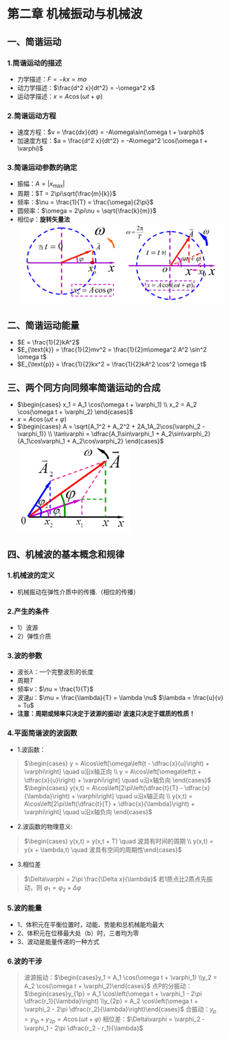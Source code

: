 # 第二章 机械振动与机械波
## 一、简谐运动
### 1.简谐运动的描述
- 力学描述：$F = -kx = ma$
- 动力学描述：$\frac{d^2 x}{dt^2} = -\omega^2 x$
- 运动学描述：$x = A\cos(\omega t + \varphi)$
### 2.简谐运动方程
- 速度方程：$v = \frac{dx}{dt} = -A\omega\sin(\omega t + \varphi)$
- 加速度方程：$a = \frac{d^2 x}{dt^2} = -A\omega^2 \cos(\omega t + \varphi)$
### 3.简谐运动参数的确定
- 振幅：$A = |x_{\text{max}}|$
- 周期：$T = 2\pi\sqrt{\frac{m}{k}}$
- 频率：$\nu = \frac{1}{T} = \frac{\omega}{2\pi}$
- 圆频率：$\omega = 2\pi\nu = \sqrt{\frac{k}{m}}$
- 相位$\varphi$：**旋转矢量法**
![](<./assets/Pasted image 20250710130120.png>)
## 二、简谐运动能量
- $E = \frac{1}{2}kA^2$
- $E_{\text{k}} = \frac{1}{2}mv^2 = \frac{1}{2}m\omega^2 A^2 \sin^2 \omega t$
- $E_{\text{p}} = \frac{1}{2}kx^2 = \frac{1}{2}kA^2 \cos^2 \omega t$
## 三、两个同方向同频率简谐运动的合成
- $\begin{cases} x_1 = A_1 \cos(\omega t + \varphi_1) \\ x_2 = A_2 \cos(\omega t + \varphi_2) \end{cases}$
-    $x = A \cos(\omega t + \varphi)$ 
- $\begin{cases} A = \sqrt{A_1^2 + A_2^2 + 2A_1A_2\cos(\varphi_2 - \varphi_1)} \\ \tan\varphi = \dfrac{A_1\sin\varphi_1 + A_2\sin\varphi_2}{A_1\cos\varphi_1 + A_2\cos\varphi_2} \end{cases}$
![](<./assets/Pasted image 20250707203825.png>)
## 四、机械波的基本概念和规律
### 1.机械波的定义
- 机械振动在弹性介质中的传播.（相位的传播）
### 2.产生的条件
- 1）波源
- 2）弹性介质
### 3.波的参数
- 波长$\lambda$：一个完整波形的长度
- 周期$T$
- 频率$\nu$：$\nu = \frac{1}{T}$
- 波速$\mu$：$\mu = \frac{\lambda}{T} = \lambda \nu$  $\lambda = \frac{u}{v} = Tu$
- **注意：周期或频率只决定于波源的振动! 波速只决定于媒质的性质！**
### 4.平面简谐波的波函数
- 1.波函数：
>$\begin{cases} y = A\cos\left[\omega\left(t - \dfrac{x}{u}\right) + \varphi\right] \quad u沿x轴正向 \\ y = A\cos\left[\omega\left(t + \dfrac{x}{u}\right) + \varphi\right] \quad u沿x轴负向 \end{cases}$
>$\begin{cases} y(x,t) = A\cos\left[2\pi\left(\dfrac{t}{T} - \dfrac{x}{\lambda}\right) + \varphi\right] \quad u沿x轴正向 \\ y(x,t) = A\cos\left[2\pi\left(\dfrac{t}{T} + \dfrac{x}{\lambda}\right) + \varphi\right] \quad u沿x轴负向 \end{cases}$
- 2.波函数的物理意义:
>$\begin{cases} y(x,t) = y(x,t + T) \quad 波具有时间的周期 \\ y(x,t) = y(x + \lambda,t) \quad 波具有空间的周期性\end{cases}$
- 3.相位差
>$\Delta\varphi = 2\pi \frac{\Delta x}{\lambda}$   若1质点比2质点先振动，则  $\varphi_1 = \varphi_2 + \Delta\varphi$
### 5.波的能量
- 1、体积元在平衡位置时，动能、势能和总机械能均最大
- 2、体积元在位移最大处（b）时，三者均为零
- 3、波动是能量传递的一种方式
### 6.波的干涉
>波源振动：$\begin{cases}y_1 = A_1 \cos(\omega t + \varphi_1) \\y_2 = A_2 \cos(\omega t + \varphi_2)\end{cases}$
>点P的分振动：$\begin{cases}y_{1p} = A_1 \cos\left(\omega t + \varphi_1 - 2\pi \dfrac{r_1}{\lambda}\right) \\y_{2p} = A_2 \cos\left(\omega t + \varphi_2 - 2\pi \dfrac{r_2}{\lambda}\right)\end{cases}$
>合振动：$y_p = y_{1p} + y_{2p} = A \cos(\omega t + \varphi)$
>相位差：$\Delta\varphi = \varphi_2 - \varphi_1 - 2\pi \dfrac{r_2 - r_1}{\lambda}$
